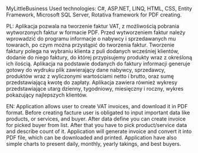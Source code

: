 MyLittleBusiness
Used technologies: C#, ASP.NET, LINQ, HTML, CSS, Entity Framework, Microsoft SQL Server, Rotativa framework for PDF creating.

PL:
Aplikacja pozwala na tworzenie faktur VAT, z możliwością pobrania wytworzonych faktur w formacie PDF. Przed wytworzeniem faktur należy wprowadzić do programu informacje o nabywcy i sprzedawanych mu towarach, po czym można przystąpić do tworzenia faktur. Tworzenie faktury polega na wybraniu klienta z puli dodanych wcześniej klientów, dodanie do niego faktury, do której przypisujemy produkty wraz z określoną ich ilością. Aplikacja na podstawie dodanych do faktury informacji generuje gotowy do wydruku plik zawierający dane nabywcy, sprzedawcy, produktów wraz z wyliczonymi wartościami netto i brutto, oraz sumę przedstawiającą kwotę do zapłaty. Aplikacja zawiera również wykresy przedstawiające utarg dzienny, tygodniowy, miesięczny i roczny, wykres pokazujący najlepszych klientów.

EN:
Application allows user to create VAT invoices, and download it in PDF format. Before creating facture user is obligated to input important data like products, or services, and buyer. After data define you can create invoice for picked buyer from list. After that you have to pick product/service data and describe count of it. Application will generate invoice and convert it into PDF file, which can be downloaded and printed. Application have also simple charts to present daily, monthly, yearly takings, and best buyers. 
